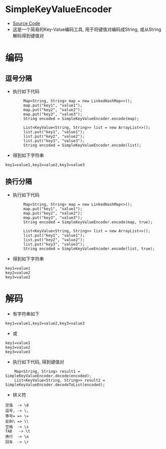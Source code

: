 # SimpleKeyValueEncoder

* [Source Code](https://github.com/shepherdviolet/glacimon/blob/master/glacijava-common/src/main/java/com/github/shepherdviolet/glacimon/java/conversion/SimpleKeyValueEncoder.java)
* 这是一个简易的Key-Value编码工具, 用于将键值对编码成String, 或从String解码得到键值对

# 编码

## 逗号分隔

* 执行如下代码

```text
        Map<String, String> map = new LinkedHashMap<>();
        map.put("key1", "value1");
        map.put("key2", "value2");
        map.put("key3", "value3");
        String encoded = SimpleKeyValueEncoder.encode(map);

        List<KeyValue<String, String>> list = new ArrayList<>();
        list.put("key1", "value1");
        list.put("key2", "value2");
        list.put("key3", "value3");
        String encoded = SimpleKeyValueEncoder.encode(list);
```

* 得到如下字符串

```text
key1=value1,key2=value2,key3=value3
```

## 换行分隔

* 执行如下代码

```text
        Map<String, String> map = new LinkedHashMap<>();
        map.put("key1", "value1");
        map.put("key2", "value2");
        map.put("key3", "value3");
        String encoded = SimpleKeyValueEncoder.encode(map, true);
        
        List<KeyValue<String, String>> list = new ArrayList<>();
        list.put("key1", "value1");
        list.put("key2", "value2");
        list.put("key3", "value3");
        String encoded = SimpleKeyValueEncoder.encode(list, true);
```

* 得到如下字符串

```text
key1=value1
key2=value2
key3=value3
```

# 解码

* 有字符串如下

```text
key1=value1,key2=value2,key3=value3
```

* 或

```text
key1=value1
key2=value2
key3=value3
```

* 执行如下代码, 得到键值对

```text
    Map<String, String> result1 = SimpleKeyValueEncoder.decode(encoded);
    List<KeyValue<String, String>> result2 = SimpleKeyValueEncoder.decodeToList(encoded);
```

* 转义符

```text
空值  -> \0
逗号, -> \,
等号= => \=
反斜\ => \\
空格  -> \s
TAB   -> \t
换行  -> \n
回车  -> \r
```
